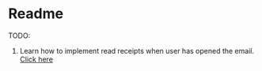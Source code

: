 # Readme

TODO:
1. Learn how to implement read receipts when user has opened the email. [Click here](https://stackoverflow.com/questions/46341772/receive-mail-read-receipt-nodejs)
